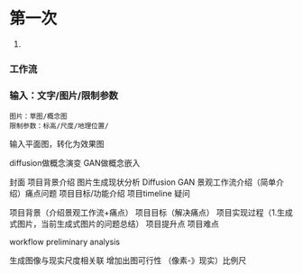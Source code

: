 # 第一次
1.

### 工作流


### 输入：文字/图片/限制参数
	图片：草图/概念图
	限制参数：标高/尺度/地理位置/

输入平面图，转化为效果图

diffusion做概念演变 GAN做概念嵌入


封面
项目背景介绍
	图片生成现状分析
		Diffusion
		GAN
	景观工作流介绍（简单介绍）痛点问题
项目目标/功能介绍
项目timeline
疑问


项目背景（介绍景观工作流+痛点）
项目目标（解决痛点）
项目实现过程（1.生成式图片，当前生成式图片的问题总结）
项目提升点
项目难点


workflow
preliminary analysis

生成图像与现实尺度相关联 增加出图可行性 （像素-》现实）比例尺